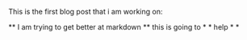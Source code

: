 This is the first blog post that i am working on:

** I am trying to get better at markdown ** this is going to * * help * *
